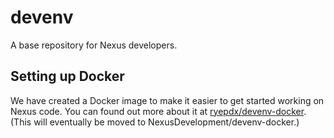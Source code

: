 # devenv

A base repository for Nexus developers.

## Setting up Docker

We have created a Docker image to make it easier to get started working on Nexus
code. You can found out more about it at
[ryepdx/devenv-docker](https://github.com/ryepdx/devenv-docker). (This will
eventually be moved to NexusDevelopment/devenv-docker.)
